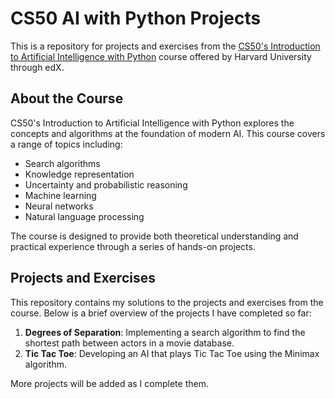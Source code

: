 # CS50 AI with Python Projects

This is a repository for projects and exercises from the [CS50's Introduction to Artificial Intelligence with Python](https://cs50.harvard.edu/ai/) course offered by Harvard University through edX.

## About the Course

CS50's Introduction to Artificial Intelligence with Python explores the concepts and algorithms at the foundation of modern AI. This course covers a range of topics including:

- Search algorithms
- Knowledge representation
- Uncertainty and probabilistic reasoning
- Machine learning
- Neural networks
- Natural language processing

The course is designed to provide both theoretical understanding and practical experience through a series of hands-on projects.

## Projects and Exercises

This repository contains my solutions to the projects and exercises from the course. Below is a brief overview of the projects I have completed so far:

1. **Degrees of Separation**: Implementing a search algorithm to find the shortest path between actors in a movie database.
2. **Tic Tac Toe**: Developing an AI that plays Tic Tac Toe using the Minimax algorithm.

More projects will be added as I complete them.
